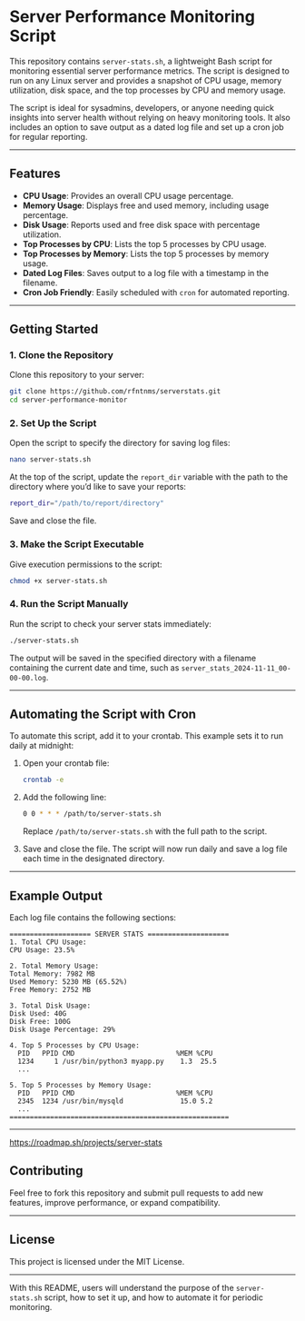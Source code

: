 # Server Performance Monitoring Script

This repository contains `server-stats.sh`, a lightweight Bash script for monitoring essential server performance metrics. The script is designed to run on any Linux server and provides a snapshot of CPU usage, memory utilization, disk space, and the top processes by CPU and memory usage.

The script is ideal for sysadmins, developers, or anyone needing quick insights into server health without relying on heavy monitoring tools. It also includes an option to save output as a dated log file and set up a cron job for regular reporting.

---

## Features

- **CPU Usage**: Provides an overall CPU usage percentage.
- **Memory Usage**: Displays free and used memory, including usage percentage.
- **Disk Usage**: Reports used and free disk space with percentage utilization.
- **Top Processes by CPU**: Lists the top 5 processes by CPU usage.
- **Top Processes by Memory**: Lists the top 5 processes by memory usage.
- **Dated Log Files**: Saves output to a log file with a timestamp in the filename.
- **Cron Job Friendly**: Easily scheduled with `cron` for automated reporting.

---

## Getting Started

### 1. Clone the Repository

Clone this repository to your server:

```bash
git clone https://github.com/rfntnms/serverstats.git
cd server-performance-monitor
```

### 2. Set Up the Script

Open the script to specify the directory for saving log files:

```bash
nano server-stats.sh
```

At the top of the script, update the `report_dir` variable with the path to the directory where you’d like to save your reports:

```bash
report_dir="/path/to/report/directory"
```

Save and close the file.

### 3. Make the Script Executable

Give execution permissions to the script:

```bash
chmod +x server-stats.sh
```

### 4. Run the Script Manually

Run the script to check your server stats immediately:

```bash
./server-stats.sh
```

The output will be saved in the specified directory with a filename containing the current date and time, such as `server_stats_2024-11-11_00-00-00.log`.

---

## Automating the Script with Cron

To automate this script, add it to your crontab. This example sets it to run daily at midnight:

1. Open your crontab file:

   ```bash
   crontab -e
   ```

2. Add the following line:

   ```bash
   0 0 * * * /path/to/server-stats.sh
   ```

   Replace `/path/to/server-stats.sh` with the full path to the script.

3. Save and close the file. The script will now run daily and save a log file each time in the designated directory.

---

## Example Output

Each log file contains the following sections:

```
==================== SERVER STATS ====================
1. Total CPU Usage:
CPU Usage: 23.5%

2. Total Memory Usage:
Total Memory: 7982 MB
Used Memory: 5230 MB (65.52%)
Free Memory: 2752 MB

3. Total Disk Usage:
Disk Used: 40G
Disk Free: 100G
Disk Usage Percentage: 29%

4. Top 5 Processes by CPU Usage:
  PID   PPID CMD                         %MEM %CPU
  1234     1 /usr/bin/python3 myapp.py    1.3  25.5
  ...

5. Top 5 Processes by Memory Usage:
  PID   PPID CMD                         %MEM %CPU
  2345  1234 /usr/bin/mysqld              15.0 5.2
  ...
======================================================
```

---

https://roadmap.sh/projects/server-stats

## Contributing

Feel free to fork this repository and submit pull requests to add new features, improve performance, or expand compatibility.

---

## License

This project is licensed under the MIT License.

---

With this README, users will understand the purpose of the `server-stats.sh` script, how to set it up, and how to automate it for periodic monitoring.
